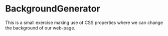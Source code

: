 # BackgroundGenerator
This is a small exercise making use of CSS properties where we can change the background of our web-page.
